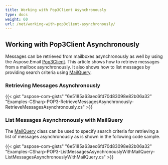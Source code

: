 ```yaml
---
title: Working with Pop3Client Asynchronously
type: docs
weight: 60
url: /net/working-with-pop3client-asynchronously/
---
```


## **Working with Pop3Client Asynchronously**
Messages can be retrieved from mailboxes asynchronously as well by using the Aspose.Email [Pop3Client](https://apireference.aspose.com/net/email/aspose.email.clients.pop3/pop3client). This article shows how to retrieve messages from a mailbox asynchronously. It also shows how to list messages by providing search criteria using [MailQuery](https://apireference.aspose.com/net/email/aspose.email.tools.search/mailquery).
### **Retrieving Messages Asynchronously**


{{< gist "aspose-com-gists" "6e5185a63aec6fd70d83098e82b06a32" "Examples-CSharp-POP3-RetrieveMessagesAsynchronously-RetrieveMessagesAsynchronously.cs" >}}
### **List Messages Asynchronously with MailQuery**
The [MailQuery](https://apireference.aspose.com/net/email/aspose.email.tools.search/mailquery) class can be used to specify search criteria for retrieving a list of messages asynchronously as is shown in the following code sample.



{{< gist "aspose-com-gists" "6e5185a63aec6fd70d83098e82b06a32" "Examples-CSharp-POP3-ListMessagesAsynchronouslyWithMailQuery-ListMessagesAsynchronouslyWithMailQuery.cs" >}}
